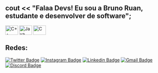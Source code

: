 ## cout << "Falaa Devs! Eu sou a Bruno Ruan, estudante e desenvolver de software";

<div style="display: inline_block">
  <img align="center" alt="C++" height="30" width="40" src="https://cdn.jsdelivr.net/gh/devicons/devicon/icons/cplusplus/cplusplus-original.svg">
  <img align="center" alt="Java" height="30" width="40" src="https://cdn.jsdelivr.net/gh/devicons/devicon/icons/java/java-original.svg">
  <img align="center" alt="C" height="30" width="40" src="https://cdn.jsdelivr.net/gh/devicons/devicon/icons/c/c-original.svg">
</div>

## Redes:
[![Twitter Badge](https://img.shields.io/badge/-Twitter-1DA1F2?style=flat-square&logo=twitter&logoColor=white&link=https://twitter.com/eibrunoru4n)](https://twitter.com/eibrunoru4n)
[![Instagram Badge](https://img.shields.io/badge/-Instagram-E4405F?style=flat-square&logo=instagram&logoColor=white&link=https://instagram.com/eibrunoruan)](https://instagram.com/eibrunoruan)
[![Linkedin Badge](https://img.shields.io/badge/-LinkedIn-0077B5?style=flat-square&logo=linkedin&logoColor=white&link=https://linkedin.com/in/eibrunoruan)](https://linkedin.com/in/eibrunoruan)
[![Gmail Badge](https://img.shields.io/badge/-Gmail-D14836?style=flat-square&logo=gmail&logoColor=white&link=mailto:eibrunoruan@gmail.com)](mailto:eibrunoruan@gmail.com)
[![Discord Badge](https://img.shields.io/badge/-Discord-7289DA?style=flat-square&logo=discord&logoColor=white&link=https://discord.com/invite/eibrunoruan)](https://discord.com/invite/eibrunoruan)


